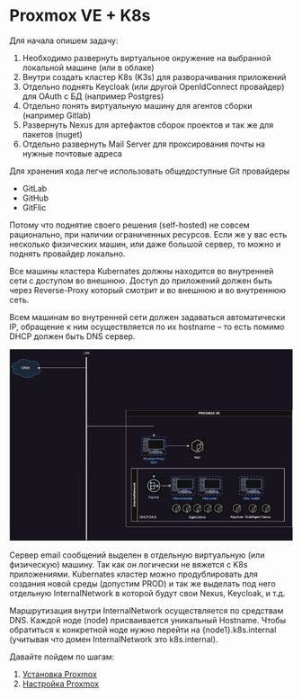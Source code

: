 # Proxmox VE + K8s

Для начала опишем задачу:

1. Необходимо развернуть виртуальное окружение на выбранной локальной машине (или в облаке)
2. Внутри создать кластер K8s (K3s) для разворачивания приложений
3. Отдельно поднять Keycloak (или другой OpenIdConnect провайдер) для OAuth с БД (например Postgres)
4. Отдельно понять виртуальную машину для агентов сборки (например Gitlab)
5. Развернуть Nexus для артефактов сборок проектов и так же для пакетов (nuget)
6. Отдельно развернуть Mail Server для проксирования почты на нужные почтовые адреса

Для хранения кода легче использовать общедоступные Git провайдеры

- GitLab
- GitHub
- GitFlic

Потому что поднятие своего решения (self-hosted) не совсем рационально, при наличии ограниченных ресурсов. Если же у вас есть несколько физических машин, или даже большой сервер, то можно и поднять провайдер локально.

Все машины кластера Kubernates должны находится во внутренней сети с доступом во внешнюю. Доступ до приложений должен быть через Reverse-Proxy который смотрит и во внешнюю и во внутреннюю сеть.

Всем машинам во внутренней сети должен задаваться автоматически IP, обращение к ним осуществляется по их hostname – то есть помимо DHCP должен быть DNS сервер.

![img_1](./images/image-1.png)

Сервер email сообщений выделен в отдельную виртуальную (или физическую) машину. Так как он логически не вяжется с K8s приложениями.
Kubernates кластер можно продублировать для создания новой среды (допустим PROD) и так же выделать под него отдельную InternalNetwork в которой будут свои Nexus, Keycloak, и т.д.

Маршрутизация внутри InternalNetwork осуществляется по средствам DNS. Каждой ноде (node) присваивается уникальный Hostname. Чтобы обратиться к конкретной ноде нужно перейти на {node1}.k8s.internal (учитывая что домен InternalNetwork это k8s.internal).

Давайте пойдем по шагам:

1. [Установка Proxmox](./proxmox-install.md)
2. [Настройка Proxmox](./proxmox-configurate.md)
